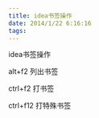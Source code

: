 ```yaml
---
title: idea书签操作
date: 2014/1/22 6:16:16
tags:
---
```



idea书签操作

alt+f2 列出书签

ctrl+f2 打书签

ctrl+f12 打特殊书签
